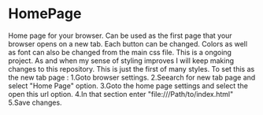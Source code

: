 # HomePage
Home page for your browser. 
Can be used as the first page that your browser opens on a new tab. Each button can be changed. Colors as well as font can also be changed from the main css file.
This is a ongoing project. As and when my sense of styling improves I will keep making changes to this repository. This is just the first of many styles. 
To set this as the new tab page : 
1.Goto browser settings.
2.Seearch for new tab page and select "Home Page" option.
3.Goto the home page settings and select the open this url option.
4.In that section enter "file:///Path/to/index.html"
5.Save changes.
